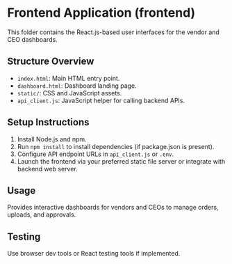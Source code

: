 # Frontend Application (frontend)

This folder contains the React.js-based user interfaces for the vendor and CEO dashboards. 

## Structure Overview

- `index.html`: Main HTML entry point.
- `dashboard.html`: Dashboard landing page.
- `static/`: CSS and JavaScript assets.
- `api_client.js`: JavaScript helper for calling backend APIs.

## Setup Instructions

1. Install Node.js and npm.
2. Run `npm install` to install dependencies (if package.json is present).
3. Configure API endpoint URLs in `api_client.js` or `.env`.
4. Launch the frontend via your preferred static file server or integrate with backend web server.

## Usage

Provides interactive dashboards for vendors and CEOs to manage orders, uploads, and approvals.

## Testing

Use browser dev tools or React testing tools if implemented.
